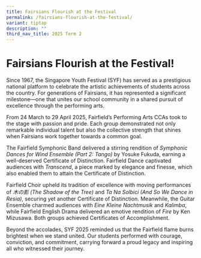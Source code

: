 ```yaml
---
title: Fairsians Flourish at the Festival
permalink: /fairsians-flourish-at-the-festival/
variant: tiptap
description: ""
third_nav_title: 2025 Term 2
---
```

<h1><strong>Fairsians Flourish at the Festival!</strong></h1>
<p>Since 1967, the Singapore Youth Festival (SYF) has served as a prestigious
national platform to celebrate the artistic achievements of students across
the country. For generations of Fairsians, it has represented a significant
milestone—one that unites our school community in a shared pursuit of excellence
through the performing arts.</p>
<p>From 24 March to 29 April 2025, Fairfield’s Performing Arts CCAs took
to the stage with passion and pride. Each group demonstrated not only remarkable
individual talent but also the collective strength that shines when Fairsians
work together towards a common goal.</p>
<p>The Fairfield Symphonic Band delivered a stirring rendition of <em>Symphonic Dances for Wind Ensemble (Part 2: Tango)</em> by
Yosuke Fukuda, earning a well-deserved Certificate of Distinction. Fairfield
Dance captivated audiences with <em>Transcend</em>, a piece marked by elegance
and finesse, which also enabled them to attain the Certificate of Distinction.</p>
<p>Fairfield Choir upheld its tradition of excellence with moving performances
of <em>木の影 (The Shadow of the Tree)</em> and <em>Ta Na Solbici (And So We Dance in Resia)</em>,
securing yet another Certificate of Distinction. Meanwhile, the Guitar
Ensemble charmed audiences with <em>Eine Kleine Nachtmusik</em> and <em>Kalimba</em>,
while Fairfield English Drama delivered an emotive rendition of <em>Fire</em> by
Ken Mizusawa. Both groups achieved Certificates of Accomplishment.</p>
<p>Beyond the accolades, SYF 2025 reminded us that the Fairfield flame burns
brightest when we stand united. Our students performed with courage, conviction,
and commitment, carrying forward a proud legacy and inspiring all who witnessed
their journey.</p>
<p>
<br>
</p>